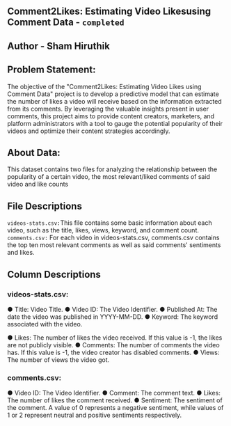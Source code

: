 ## Comment2Likes: Estimating Video Likesusing Comment Data - `completed`
## Author - Sham Hiruthik

## Problem Statement:

The objective of the "Comment2Likes: Estimating Video Likes using Comment Data" project is
to develop a predictive model that can estimate the number of likes a video will receive based
on the information extracted from its comments. By leveraging the valuable insights present in
user comments, this project aims to provide content creators, marketers, and platform
administrators with a tool to gauge the potential popularity of their videos and optimize their
content strategies accordingly.

## About Data:

This dataset contains two files for analyzing the relationship between the popularity of a certain
video, the most relevant/liked comments of said video and like counts
## File Descriptions
`videos-stats.csv:`This file contains some basic information about each video, such as the title, likes, views,
keyword, and comment count.
`comments.csv:` For each video in videos-stats.csv, comments.csv contains the top ten most relevant
comments as well as said comments' sentiments and likes.

## Column Descriptions
### videos-stats.csv:

● Title: Video Title.
● Video ID: The Video Identifier.
● Published At: The date the video was published in YYYY-MM-DD.
● Keyword: The keyword associated with the video.

● Likes: The number of likes the video received. If this value is -1, the likes are not
publicly visible.
● Comments: The number of comments the video has. If this value is -1, the video creator
has disabled comments.
● Views: The number of views the video got.

### comments.csv:

● Video ID: The Video Identifier.
● Comment: The comment text.
● Likes: The number of likes the comment received.
● Sentiment: The sentiment of the comment. A value of 0 represents a negative
sentiment, while values of 1 or 2 represent neutral and positive sentiments respectively.

